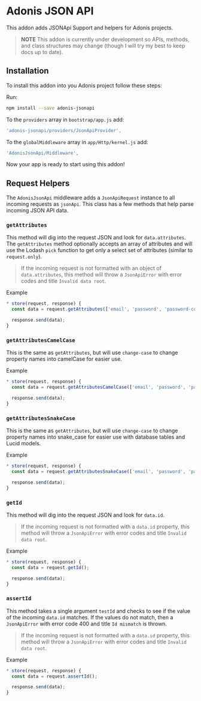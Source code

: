# Adonis JSON API

This addon adds JSONApi Support and helpers for Adonis projects.

> **NOTE** This addon is currently under development so APIs, methods, and class structures may change (though I will try my best to keep docs up to date).

## Installation

To install this addon into you Adonis project follow these steps:

Run:

```bash
npm install --save adonis-jsonapi
```

To the `providers` array in `bootstrap/app.js` add:

```js
'adonis-jsonapi/providers/JsonApiProvider',
```

To the `globalMiddleware` array in `app/Http/kernel.js` add:

```js
'AdonisJsonApi/Middleware',
```

Now your app is ready to start using this addon!

## Request Helpers

The `AdonisJsonApi` middleware adds a `JsonApiRequest` instance to all incoming requests as `jsonApi`.
This class has a few methods that help parse incoming JSON API data.

### `getAttributes`

This method will dig into the request JSON and look for `data.attributes`.
The `getAttributes` method optionally accepts an array of attributes and will use the Lodash `pick` function to get only a select set of attributes (similar to `request.only`).

> If the incoming request is not formatted with an object of `data.attributes`, this method will throw a `JsonApiError` with error codes and title `Invalid data root`.

Example
```js
* store(request, response) {
  const data = request.getAttributes(['email', 'password', 'password-confirmation']);

  response.send(data);
}
```

### `getAttributesCamelCase`

This is the same as `getAttributes`, but will use `change-case` to change property names into camelCase for easier use.

Example
```js
* store(request, response) {
  const data = request.getAttributesCamelCase(['email', 'password', 'password-confirmation']);

  response.send(data);
}
```

### `getAttributesSnakeCase`

This is the same as `getAttributes`, but will use `change-case` to change property names into snake_case for easier use with database tables and Lucid models.

Example
```js
* store(request, response) {
  const data = request.getAttributesSnakeCase(['email', 'password', 'password-confirmation']);

  response.send(data);
}
```

### `getId`

This method will dig into the request JSON and look for `data.id`.

> If the incoming request is not formatted with a `data.id` property, this method will throw a `JsonApiError` with error codes and title `Invalid data root`.

Example
```js
* store(request, response) {
  const data = request.getId();

  response.send(data);
}
```

### `assertId`

This method takes a single argument `testId` and checks to see if the value of the incoming `data.id` matches.
If the values do not match, then a `JsonApiError` with error code 400 and title `Id mismatch` is thrown.

> If the incoming request is not formatted with a `data.id` property, this method will throw a `JsonApiError` with error codes and title `Invalid data root`.

Example
```js
* store(request, response) {
  const data = request.assertId();

  response.send(data);
}
```
